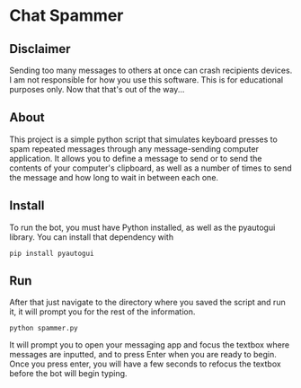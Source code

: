 # Chat Spammer

## Disclaimer
Sending too many messages to others at once can crash recipients devices. I am not responsible for how you use this software. This is for educational purposes only. Now that that's out of the way...

## About
This project is a simple python script that simulates keyboard presses to spam repeated messages through any message-sending computer application.
It allows you to define a message to send or to send the contents of your computer's clipboard, as well as a number of times to send the message and how long to wait in between each one.

## Install
To run the bot, you must have Python installed, as well as the pyautogui library. You can install that dependency with
```
pip install pyautogui
```
## Run
After that just navigate to the directory where you saved the script and run it, it will prompt you for the rest of the information.
```
python spammer.py
```
It will prompt you to open your messaging app and focus the textbox where messages are inputted, and to press Enter when you are ready to begin. Once you press enter, you will have a few seconds to refocus the textbox before the bot will begin typing.

